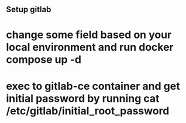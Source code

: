 ## Setup gitlab
# change some field based on your local environment and run docker compose up -d
# exec to gitlab-ce container and get initial password by running cat /etc/gitlab/initial_root_password
